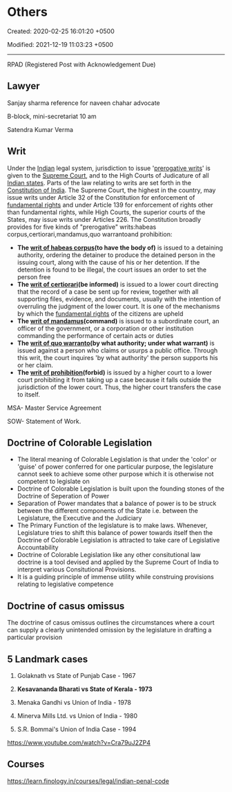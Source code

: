 # Others

Created: 2020-02-25 16:01:20 +0500

Modified: 2021-12-19 11:03:23 +0500

---

RPAD (Registered Post with Acknowledgement Due)

## Lawyer

Sanjay sharma reference for naveen chahar advocate

B-block, mini-secretariat 10 am

Satendra Kumar Verma

## Writ

Under the [Indian](https://en.wikipedia.org/wiki/India) legal system, jurisdiction to issue '[prerogative writs](https://en.wikipedia.org/wiki/Prerogative_writ)' is given to the [Supreme Court](https://en.wikipedia.org/wiki/Supreme_Court_of_India), and to the High Courts of Judicature of all [Indian states](https://en.wikipedia.org/wiki/States_of_India). Parts of the law relating to writs are set forth in the [Constitution of India](https://en.wikipedia.org/wiki/Constitution_of_India). The Supreme Court, the highest in the country, may issue writs under Article 32 of the Constitution for enforcement of [fundamental rights](https://en.wikipedia.org/wiki/Fundamental_rights_in_India) and under Article 139 for enforcement of rights other than fundamental rights, while High Courts, the superior courts of the States, may issue writs under Articles 226. The Constitution broadly provides for five kinds of "prerogative" writs:habeas corpus,certiorari,mandamus,quo warrantoand prohibition:

- **The [writ of habeas corpus](https://en.wikipedia.org/wiki/Writ_of_habeas_corpus)(to have the body of)** is issued to a detaining authority, ordering the detainer to produce the detained person in the issuing court, along with the cause of his or her detention. If the detention is found to be illegal, the court issues an order to set the person free
- **The [writ of certiorari](https://en.wikipedia.org/wiki/Writ_of_certiorari)(be informed)** is issued to a lower court directing that the record of a case be sent up for review, together with all supporting files, evidence, and documents, usually with the intention of overruling the judgment of the lower court. It is one of the mechanisms by which the [fundamental rights](https://en.wikipedia.org/wiki/Fundamental_Rights_and_Directive_Principles_of_India) of the citizens are upheld
- **The [writ of mandamus](https://en.wikipedia.org/wiki/Writ_of_mandamus)(command)** is issued to a subordinate court, an officer of the government, or a corporation or other institution commanding the performance of certain acts or duties
- **The [writ of quo warranto](https://en.wikipedia.org/wiki/Writ_of_quo_warranto)(by what authority; under what warrant)** is issued against a person who claims or usurps a public office. Through this writ, the court inquires 'by what authority' the person supports his or her claim.
- **The [writ of prohibition](https://en.wikipedia.org/wiki/Writ_of_prohibition)(forbid)** is issued by a higher court to a lower court prohibiting it from taking up a case because it falls outside the jurisdiction of the lower court. Thus, the higher court transfers the case to itself.

MSA- Master Service Agreement

SOW- Statement of Work.

## Doctrine of Colorable Legislation

- The literal meaning of Colorable Legislation is that under the 'color' or 'guise' of power conferred for one particular purpose, the legislature cannot seek to achieve some other purpose which it is otherwise not competent to legislate on
- Doctrine of Colorable Legislation is built upon the founding stones of the Doctrine of Seperation of Power
- Separation of Power mandates that a balance of power is to be struck between the different components of the State i.e. between the Legislature, the Executive and the Judiciary
- The Primary Function of the legislature is to make laws. Whenever, Legislature tries to shift this balance of power towards itself then the Doctrine of Colorable Legislation is attracted to take care of Legislative Accountability
- Doctrine of Colorable Legislation like any other consitutional law doctrine is a tool devised and applied by the Supreme Court of India to interpret various Consitutional Provisions.
- It is a guiding principle of immense utility while construing provisions relating to legislative competence

## Doctrine of casus omissus

The doctrine of casus omissus outlines the circumstances where a court can supply a clearly unintended omission by the legislature in drafting a particular provision

## 5 Landmark cases

1. Golaknath vs State of Punjab Case - 1967

2. **Kesavananda Bharati vs State of Kerala - 1973**

3. Menaka Gandhi vs Union of India - 1978

4. Minerva Mills Ltd. vs Union of India - 1980

5. S.R. Bommai's Union of India Case - 1994

<https://www.youtube.com/watch?v=Cra79uJ2ZP4>

## Courses

<https://learn.finology.in/courses/legal/indian-penal-code>
